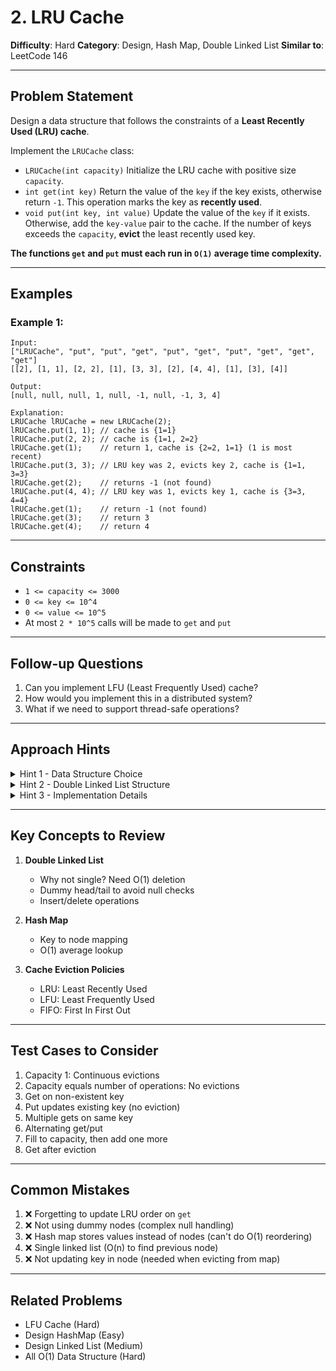 # 2. LRU Cache

**Difficulty**: Hard
**Category**: Design, Hash Map, Double Linked List
**Similar to**: LeetCode 146

---

## Problem Statement

Design a data structure that follows the constraints of a **Least Recently Used (LRU) cache**.

Implement the `LRUCache` class:

- `LRUCache(int capacity)` Initialize the LRU cache with positive size `capacity`.
- `int get(int key)` Return the value of the `key` if the key exists, otherwise return `-1`. This operation marks the key as **recently used**.
- `void put(int key, int value)` Update the value of the `key` if it exists. Otherwise, add the `key-value` pair to the cache. If the number of keys exceeds the `capacity`, **evict** the least recently used key.

**The functions `get` and `put` must each run in `O(1)` average time complexity.**

---

## Examples

### Example 1:
```
Input:
["LRUCache", "put", "put", "get", "put", "get", "put", "get", "get", "get"]
[[2], [1, 1], [2, 2], [1], [3, 3], [2], [4, 4], [1], [3], [4]]

Output:
[null, null, null, 1, null, -1, null, -1, 3, 4]

Explanation:
LRUCache lRUCache = new LRUCache(2);
lRUCache.put(1, 1); // cache is {1=1}
lRUCache.put(2, 2); // cache is {1=1, 2=2}
lRUCache.get(1);    // return 1, cache is {2=2, 1=1} (1 is most recent)
lRUCache.put(3, 3); // LRU key was 2, evicts key 2, cache is {1=1, 3=3}
lRUCache.get(2);    // returns -1 (not found)
lRUCache.put(4, 4); // LRU key was 1, evicts key 1, cache is {3=3, 4=4}
lRUCache.get(1);    // return -1 (not found)
lRUCache.get(3);    // return 3
lRUCache.get(4);    // return 4
```

---

## Constraints

- `1 <= capacity <= 3000`
- `0 <= key <= 10^4`
- `0 <= value <= 10^5`
- At most `2 * 10^5` calls will be made to `get` and `put`

---

## Follow-up Questions

1. Can you implement LFU (Least Frequently Used) cache?
2. How would you implement this in a distributed system?
3. What if we need to support thread-safe operations?

---

## Approach Hints

<details>
<summary>Hint 1 - Data Structure Choice</summary>

We need:
- O(1) lookup → Hash Map
- O(1) insertion/deletion → Doubly Linked List
- Track "recently used" order → DLL maintains access order

Combine: Hash Map + Doubly Linked List
</details>

<details>
<summary>Hint 2 - Double Linked List Structure</summary>

```
Dummy Head ↔ [MRU] ↔ ... ↔ [LRU] ↔ Dummy Tail
```

- Most recently used: right after head
- Least recently used: right before tail
- Dummy nodes simplify edge cases

Operations:
- **Get**: Move node to front (after head)
- **Put (existing)**: Update value, move to front
- **Put (new, not full)**: Add to front
- **Put (new, full)**: Remove tail node, add to front
</details>

<details>
<summary>Hint 3 - Implementation Details</summary>

**Node class:**
```python
class Node:
    def __init__(self, key, value):
        self.key = key
        self.value = value
        self.prev = None
        self.next = None
```

**Helper methods needed:**
- `_remove(node)`: Remove node from DLL
- `_add_to_front(node)`: Add node right after head
- `_move_to_front(node)`: Convenience method
- `_remove_lru()`: Remove node before tail

**Hash Map:**
```python
self.cache = {}  # key -> Node
```
</details>

---

## Key Concepts to Review

1. **Double Linked List**
   - Why not single? Need O(1) deletion
   - Dummy head/tail to avoid null checks
   - Insert/delete operations

2. **Hash Map**
   - Key to node mapping
   - O(1) average lookup

3. **Cache Eviction Policies**
   - LRU: Least Recently Used
   - LFU: Least Frequently Used
   - FIFO: First In First Out

---

## Test Cases to Consider

1. Capacity 1: Continuous evictions
2. Capacity equals number of operations: No evictions
3. Get on non-existent key
4. Put updates existing key (no eviction)
5. Multiple gets on same key
6. Alternating get/put
7. Fill to capacity, then add one more
8. Get after eviction

---

## Common Mistakes

1. ❌ Forgetting to update LRU order on `get`
2. ❌ Not using dummy nodes (complex null handling)
3. ❌ Hash map stores values instead of nodes (can't do O(1) reordering)
4. ❌ Single linked list (O(n) to find previous node)
5. ❌ Not updating key in node (needed when evicting from map)

---

## Related Problems

- LFU Cache (Hard)
- Design HashMap (Easy)
- Design Linked List (Medium)
- All O(1) Data Structure (Hard)
